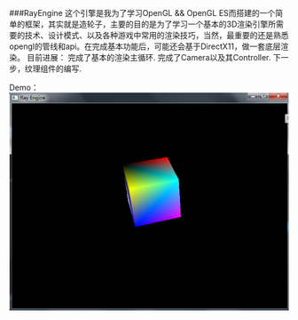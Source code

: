###RayEngine
这个引擎是我为了学习OpenGL && OpenGL ES而搭建的一个简单的框架，其实就是造轮子，主要的目的是为了学习一个基本的3D渲染引擎所需要的技术、设计模式、以及各种游戏中常用的渲染技巧，当然，最重要的还是熟悉opengl的管线和api。在完成基本功能后，可能还会基于DirectX11，做一套底层渲染。
目前进展：
完成了基本的渲染主循环.
完成了Camera以及其Controller.
下一步，纹理组件的编写.



Demo：
![BoxDemo:](demo.PNG)


